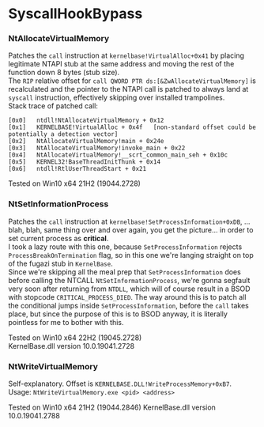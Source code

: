 # SyscallHookBypass

### NtAllocateVirtualMemory
Patches the `call` instruction at `kernelbase!VirtualAlloc+0x41` by placing legitimate NTAPI stub at the same address and moving the rest of the function down 8 bytes (stub size).  
The `RIP` relative offset for `call QWORD PTR ds:[&ZwAllocateVirtualMemory]` is recalculated and the pointer to the NTAPI call is patched to always land at `syscall` instruction, effectively skipping over installed trampolines.  
Stack trace of patched call:
```
[0x0]   ntdll!NtAllocateVirtualMemory + 0x12   
[0x1]   KERNELBASE!VirtualAlloc + 0x4f   [non-standard offset could be potentially a detection vector]
[0x2]   NtAllocateVirtualMemory!main + 0x24e   
[0x3]   NtAllocateVirtualMemory!invoke_main + 0x22   
[0x4]   NtAllocateVirtualMemory!__scrt_common_main_seh + 0x10c   
[0x5]   KERNEL32!BaseThreadInitThunk + 0x14   
[0x6]   ntdll!RtlUserThreadStart + 0x21   
```

Tested on Win10 x64 21H2 (19044.2728)

### NtSetInformationProcess

Patches the `call` instruction at `kernelbase!SetProcessInformation+0xDB`, ... blah, blah, same thing over and over again, you get the picture... in order to set current process as **critical**.  
I took a lazy route with this one, because `SetProcessInformation` rejects `ProcessBreakOnTermination` flag, so in this one we're langing straight on top of the fugazi stub in `KernelBase`.  
Since we're skipping all the meal prep that `SetProcessInformation` does before calling the NTCALL `NtSetInformationProcess`, we're gonna segfault very soon after returning from `NTDLL`, which will of course result in a BSOD with stopcode `CRITICAL_PROCESS_DIED`. The way around this is to patch all the conditional jumps inside `SetProcessInformation`, before the `call` takes place, but since the purpose of this is to BSOD anyway, it is literally pointless for me to bother with this.  

Tested on Win10 x64 22H2 (19045.2728)  
KernelBase.dll version 10.0.19041.2728

### NtWriteVirtualMemory

Self-explanatory. Offset is `KERNELBASE.DLL!WriteProcessMemory+0xB7`.  
Usage: `NtWriteVirtualMemory.exe <pid> <address>`  

Tested on Win10 x64 21H2 (19044.2846) 
KernelBase.dll version 10.0.19041.2788
